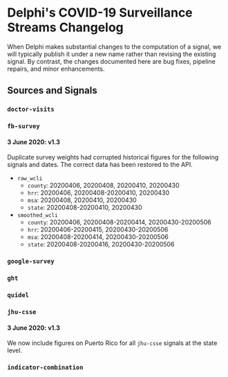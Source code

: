 # Delphi's COVID-19 Surveillance Streams Changelog

When Delphi makes substantial changes to the computation of a signal, we will typically publish it under a new name rather than revising the existing signal. By contrast, the changes documented here are bug fixes, pipeline repairs, and minor enhancements.

## Sources and Signals
### `doctor-visits`
### `fb-survey`

#### 3 June 2020: v1.3

Duplicate survey weights had corrupted historical figures for the following signals and dates. The correct data has been restored to the API.
* `raw_wcli`
  * `county`: 20200406, 20200408, 20200410, 20200430
  * `hrr`: 20200406, 20200408-20200410, 20200430
  * `msa`: 20200408, 20200410, 20200430
  * `state`: 20200408-20200410, 20200430
* `smoothed_wcli`
  * `county`: 20200406, 20200408-20200414, 20200430-20200506
  * `hrr`: 20200406-20200415, 20200430-20200506
  * `msa`: 20200408-20200414, 20200430-20200506
  * `state`: 20200408-20200416, 20200430-20200506

### `google-survey`
### `ght`
### `quidel`
### `jhu-csse`

#### 3 June 2020: v1.3

We now include figures on Puerto Rico for all `jhu-csse` signals at the state level.

### `indicator-combination`
